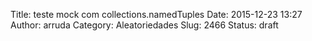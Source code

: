 Title: teste mock com collections.namedTuples
Date: 2015-12-23 13:27
Author: arruda
Category: Aleatoriedades
Slug: 2466
Status: draft


